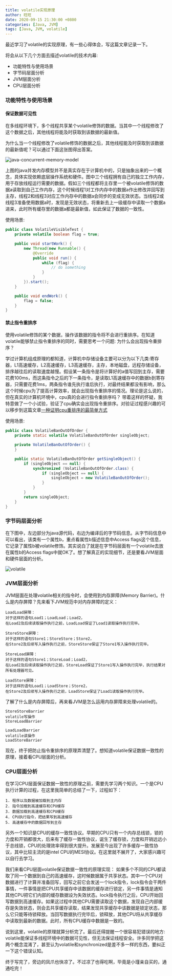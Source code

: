 ```yaml
---
title: volatile实现原理
author: 旺旺
date: 2020-09-15 21:30:00 +0800
categories: [Java, JVM]
tags: [Java, JVM, volatile]
---
```


最近学习了volatile的实现原理，有一些心得体会，写这篇文章记录一下。

将会从以下几个方面去描述volatile的技术内幕:
* 功能特性与使用场景
* 字节码层面分析
* JVM层面分析
* CPU层面分析

### 功能特性与使用场景

#### 保证数据可见性
在多线程环境下，多个线程共享某个volatile修饰的数据。当其中一个线程修改了这个数据之后，其他线程将能及时获取到该数据的最新值。

为什么当一个线程修改了volatile修饰的数据之后，其他线程能及时获取到该数据的最新值呢？可以通过下面这张图得出答案。

![java-concurrent-memory-model](http://www.giver.vip/article_image/java-concurrent-memory-model.jpg)

上图的java并发内存模型并不是真实存在于计算机中的，只是抽象出来的一个概念，具体实现依赖底层操作系统和硬件。图中三个线程拥有自己的独立工作内存，用于存放线程运行需要的数据。假如三个线程都将主存里一个被volatile修饰的数据a读取到自己工作内存，这个时候线程1对工作内存中的数据a作出修改并回写到主存，线程2和线程3对应工作内存中的数据a会同步的变成无效状态。当线程2或线程3准备使用数据a时，发现是无效状态，将重新去上一级缓存中读取一个数据a进来，此时所有缓存里的数据a都是最新值，如此保证了数据的一致性。

使用场景:
```java
public class VolatileVisibleTest {
    private volatile boolean flag = true;

    public void startWork() {
        new Thread(new Runnable() {
            @Override
            public void run() {
                while (flag) {
                    // do something
                }
            }
        }).start();
    }

    public void endWork() {
        flag = false;
    }
}
```

#### 禁止指令重排序
使用volatile修饰的某个数据，操作该数据的指令将不会进行重排序。在知道volatile能够禁止指令重排序的同时，需要思考一个问题: 为什么会出现指令重排序？

学过计算机组成原理的都知道，计算机中存储设备主要可以分为以下几类:寄存器，L1高速缓存，L2高速缓存，L3高速缓存，主存，本地磁盘，远程存储设备，排序越往后的读取速度越慢。假设某一条指令是将计算好的a值写回到主存，需要花费100ms，而这条指令之后的下一条指令，是读取L1高速缓存中的数据b到寄存器，只需要花费1ms，两条指令谁先执行谁后执行，对最终结果都没有影响，那么这个时候cpu为了提高计算效率，就会出现指令重排序的情况。理论是这么说的，但在真实的计算机环境中，cpu真的会进行指令重排序吗？ 带着这样的怀疑，我特意做了一个小试验，验证了cpu确实会出现指令重排序。对验证过程感兴趣的可以移步到这篇文章[一种证明cpu重排序的最简单方式]()

使用场景:
```java
public class VolatileBanOutOfOrder {
    private static volatile VolatileBanOutOfOrder singleObject;

    private VolatileBanOutOfOrder() {
    }

    public static VolatileBanOutOfOrder getSingleObject() {
        if (singleObject == null) {
            synchronized (VolatileBanOutOfOrder.class) {
                if (singleObject == null) {
                    singleObject = new VolatileBanOutOfOrder();
                }
            }
        }
        return singleObject;
    }
}
```

### 字节码层面分析
在下图中，左边部分为java源代码，右边为编译后的字节码信息。从字节码信息中可以看出，该类有一个属性b，重点看属性b描述信息中Access flags这个信息，它记录了属性b被volatile修饰。其实说白了就是在字节码层面有一个volatile去放在属性b的Access flags中就OK了。想了解真正的实现细节，还是要看JVM层面和硬件层面的分析。

![volatile](http://www.giver.vip/article_image/volatile.png)

### JVM层面分析

JVM层面在处理volatile相关的指令时，会使用到内存屏障(Memory Barrier)。什么是内存屏障？先来看下JVM规范中对内存屏障的定义：

```terminal
LoadLoad屏障：
对于这样的语句Load1；LoadLoad；Load2，
在Load2及后续读取操作执行之前，LoadLoad保证了Load1读取操作执行完毕。
```

```terminal
StoreStore屏障：
对于这样的语句Store1；StoreStore；Store2，
在Store2及后续写入操作执行之前，StoreStore保证了Store1写入操作执行完毕。
```

```terminal
StoreLoad屏障：
对于这样的语句Store1；StoreLoad；Load2，
在Load2及后续读取操作执行之前，StoreLoad保证了Store1写入操作执行完毕，执行结果对所有处理器可见。
```

```terminal
LoadStore屏障：
对于这样的语句Load1；LoadStore；Store2，
在Store2及后续写入操作执行之前，LoadStore保证了Load1读取操作执行完毕。
```

了解了什么是内存屏障后，再来看JVM是怎么运用内存屏障来处理volatile的。
```terminal
StoreStoreBarrier
volatile写操作
StoreLoadBarrier
```

```terminal
LoadLoadBarrier
volatile读操作
LoadStoreBarrier
```

现在，终于把防止指令重排序的原理弄清楚了。想知道volatile保证数据一致性的原理，接着看CPU层面的分析。

### CPU层面分析

在学习CPU层面保证数据一致性的原理之前，需要先学习两个知识。一个是CPU执行计算的过程，在这里我简单的总结了一下，过程如下：
```termanal
1. 程序以及数据被加载到主内存
2. 指令加载到高速缓存和CPU缓存
3. 数据加载到高速缓存和CPU缓存
4. CPU执行指令，把结果写到高速缓存
5. 高速缓存中的数据回写到主存
```
另外一个知识是CPU的缓存一致性协议。早期的CPU只有一个内存总线锁，锁的力度和开销都很大，后来有了缓存一致性协议，诞生了缓存锁，力度和开销远远小于总线锁，CPU的处理效率得到很大提升。发展至今出现了许多缓存一致性协议，其中比较主流的是intel CPU的MESI协议。在这里就不展开了，大家感兴趣可以自行去学习。

我们来看CPU层面volatile保证数据一致性的原理实现：
如果多个不同的CPU都读取了同一个数据到自己的高速缓存，这时候数据属于共享状态。其中一个CPU对数据进行了计算并准备回写，回写之前它会发送一个lock指令，lock指令会干两件事情，一件事情是把CPU共享缓存中该数据的缓存进行锁定，另一件事情是通知其他CPU把它们内部的缓存数据设为失效状态。lock指令执行之后，CPU开始回写数据到高速缓存。如果这过程中其他CPU需要读取这个数据，发现自己内部缓存是失效状态，则会去共享缓存读取，结果发现共享缓存中该数据是锁定状态，那么它只能等待锁释放。当回写数据执行完毕后，锁释放，其他CPU将从共享缓存中读取到最新的数据。此时，所有CPU缓存中数据是一致的。

说到这里，volatile的原理就算分析完了。最后还得提醒一个很容易犯错误的地方: volatile能保证多线程环境中的数据可见性，但无法保证线程安全。许多同学把这两个概念混淆了，甚至认为volatile和synchronized是差不多一样的东西，要纠正一下这个错误认知。

终于写完了，旁边的凤爪也快凉了。不过凉了也得吃啊，毕竟是小瑾亲自买的，通通吃完！

